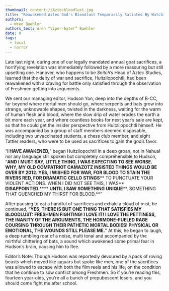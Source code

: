```yaml
---
thumbnail: content://Aztecbloodlust.jpg
title: "Reawakened Aztec God's Bloodlust Temporarily Satiated By Watching Freshmen Fight"
authors:
  - Wren Buehler
authors_text: Wren “Viper-Eater” Buehler
date: 9
tags:
  - local
  - horror
---
```


Late last night, during one of our legally mandated annual goat sacrifices, a horrifying revelation was immediately followed by a more reassuring but still upsetting one. Hanover, who happens to be *Snitch*’s Head of Aztec Studies, learned that the deity of war and sacrifice, Huitzilopochtli, had been reawakened with a craving for battle only satisfied through the observation of Freshmen getting into arguments.

We sent our managing editor, Hudson Yon, deep into the depths of B-CC, far beyond where mortal men should go, where serpents and bats grow into strange, unknowable shapes, twisted in the darkness, waiting for the warm of human flesh and blood, where the slow drip of water erodes the earth a bit more each year, and where countless books for next year’s sale are kept, so that he could get the insider perspective from Huitzilopochtli himself. He was accompanied by a group of staff members deemed disposable, including two unvaccinated students, a chess club member, and eight Tattler readers, who were to be used as sacrifices to gain the god’s favor.

“**I HAVE AWAKENED,**” began ​​Huitzilopochtli in a deep groan, not in Nahual nor any language still spoken but completely comprehensible to Hudson, “**AND I MUST SAY, LITTLE THING, I WAS EXPECTING TO SEE WORSE. WHY, MY OLD COMPATRIOT CAMAZOTZ INSISTED THINGS WOULD BE OVER BY 2012. YES, I WISHED FOR WAR, FOR BLOOD TO STAIN THE RIVERS RED, FOR DRAMATIC CELLO** **STINGS**** TO PUNCTUATE YOUR VIOLENT ACTIONS. WHEN I DID NOT SEE THIS, I WAS** **DISAPPOINTED.****** **UNTIL I SAW SOMETHING UNIQUE****. SOMETHING THAT QUENCHED MY THIRST FOR BLOOD.**”

After pausing to eat a handful of sacrifices and exhale a cloud of mist, he continued, “**YES, THERE IS BUT ONE THING THAT SATISFIES MY BLOODLUST: FRESHMEN FIGHTING! I LOVE IT! I LOVE THE PETTINESS, THE INANITY OF THE ARGUMENTS, THE HORMONE-FUELED RAGE COURSING THROUGH THEIR PATHETIC MORTAL BODIES! PHYSICAL OR EMOTIONAL, THE WOUNDS STILL PLEASE ME.**” At this, he began to laugh, a deep rumbling roar of a noise, multi tonal and accompanied by the mirthful chittering of bats, a sound which awakened some primal fear in Hudson’s brain, causing him to flee.

Editor’s Note: Though Hudson was reportedly devoured by a pack of roving beasts which moved like jaguars but spoke like men, one of the sacrifices was allowed to escape with both the film reels and his life, on the condition that he continue to sow conflict among Freshmen. So if you’re reading this, fourteen year-olds, you’re all a bunch of prepubescent losers, and you should come fight me after school. 
